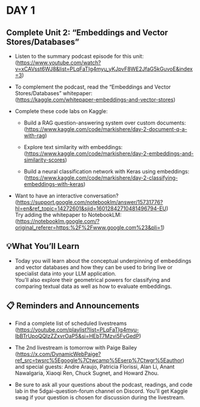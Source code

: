 # DAY 1


## Complete Unit 2: “Embeddings and Vector Stores/Databases”

* Listen to the summary podcast episode for this unit:<br>(https://www.youtube.com/watch?v=xCAVsst6WJ8&list=PLqFaTIg4myu_yKJpvF8WE2JfaG5kGuvoE&index=3)

* To complement the podcast, read the “Embeddings and Vector Stores/Databases” whitepaper:<br>(https://kaggle.com/whitepaper-embeddings-and-vector-stores)

* Complete these code labs on Kaggle:

    * Build a RAG question-answering system over custom documents:<br>(https://www.kaggle.com/code/markishere/day-2-document-q-a-with-rag)

    * Explore text similarity with embeddings:<br>(https://www.kaggle.com/code/markishere/day-2-embeddings-and-similarity-scores)

    * Build a neural classification network with Keras using embeddings:<br>(https://www.kaggle.com/code/markishere/day-2-classifying-embeddings-with-keras)

* Want to have an interactive conversation?<br>(https://support.google.com/notebooklm/answer/15731776?hl=en&ref_topic=14272601&sjid=16012842710481496794-EU)<br>Try adding the whitepaper to NotebookLM:<br>(https://notebooklm.google.com/?original_referer=https:%2F%2Fwww.google.com%23&pli=1)


## 💡What You’ll Learn

* Today you will learn about the conceptual underpinning of embeddings and vector databases and how they can be used to bring live or specialist data into your LLM application. <br>You’ll also explore their geometrical powers for classifying and comparing textual data as well as how to evaluate embeddings.


## 📋 Reminders and Announcements

* Find a complete list of scheduled livestreams (https://youtube.com/playlist?list=PLqFaTIg4myu-lbBTrUpoQQIzZZxvrOaP5&si=HEbT7Mzvi5FvGedP)

* The 2nd livestream is tomorrow with Paige Bailey (https://x.com/DynamicWebPaige?ref_src=twsrc%5Egoogle%7Ctwcamp%5Eserp%7Ctwgr%5Eauthor) and special guests: Andre Araujo, Patricia Florissi, Alan Li, Anant Nawalgaria, Xiaoqi Ren, Chuck Sugnet, and Howard Zhou.

* Be sure to ask all your questions about the podcast, readings, and code lab in the ⁠5dgai-question-forum channel on Discord. You'll get Kaggle swag if your question is chosen for discussion during the livestream.